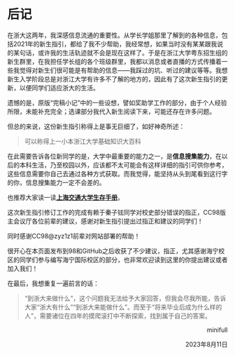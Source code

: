 # 后记

在浙大这两年，我深感信息流通的重要性。从学长学姐那里了解到的各种信息，包括2021年的新生指引，都给了我不少帮助，我经常想，如果当时没有某某跟我说的某句话，或许我的生活轨迹就不会是现在这样了。于是在浙江大学粤东招生组的新生群里，在我担任学长组的各个班级群里，我都以消息或者直播的方式传播着一些我觉得对新生们很可能是有帮助的信息——我踩过的坑、听过的建议等等。我想新生入学阶段总是对浙江大学有许多不了解的地方的，因此有了这次新生指引的更新，以便同学们适应浙大的生活。

遗憾的是，原版“完稿小记”中的一些设想，譬如奖助学工作的部分，由于个人经验所限，未能补充完全；选课部分我代入新生阅读下来，可能还存在许多问题。

但总的来说，这份新生指引称得上是事无巨细了，如好神奇所述：

> 可以称得上一小本浙江大学基础知识大百科

在此需要告诉各位新同学的是，大学中最重要的能力之一，是**信息搜集能力**，在以后的本科生活，乃至校园以外，应该都不太可能会有这样详细的指引可供你参考，这些信息需要你自己去通过各种方式获取。而我觉得，能坚持从头到尾看到这行字的你，信息搜集能力一定不会差的。

也推荐大家读一读[**上海交通大学生存手册**](https://survivesjtu.gitbook.io/survivesjtumanual/li-zhi-pian/huan-ying-lai-dao-shang-hai-jiao-tong-da-xue)。

这次新生指引修订工作的完成有赖于秦子铉同学对校史部分错误的指正，CC98版主会议厅各位前辈的建议，感谢对新生指引提出过指正和建议的同学们！

同时感谢CC98@zyz1z1前辈对网站部署的帮助！

很开心在本页面发布到98和GitHub之后收获了不少建议，指正，尤其感谢海宁校区的同学们参与编写海宁国际校区的部分，也非常欢迎读到这里的你提出建议或者加入我们！

在最后，我想重复一遍前言的话：

> “到浙大来做什么”，这个问题我无法给予大家回答，但我会尽我所能，告诉大家“浙大有什么”“到浙大来能做什么”。而至于“将来毕业后成为什么样的人”，需要诸位在四年的摸爬滚打中不断探索，找到属于自己的答案。

<p align="right">minifull</p>
<p align="right">2023年8月11日</p>
